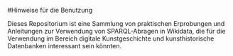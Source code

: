 #Hinweise für die Benutzung

Dieses Repositorium ist eine Sammlung von praktischen Erprobungen und Anleitungen zur Verwendung von SPARQL-Abragen in Wikidata, die für die Verwendung im Bereich digitale Kunstgeschichte und kunsthistorische Datenbanken interessant sein könnten.
